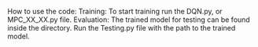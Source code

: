 How to use the code:
    Training:
        To start training run the DQN.py, or MPC_XX_XX.py file. 
    Evaluation:
        The trained model for testing can be found inside the directory. Run the Testing.py file with the path to the trained model.